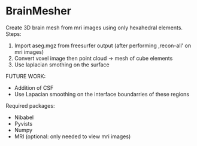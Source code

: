 # BrainMesher

Create 3D brain mesh from mri images using only hexahedral elements.
Steps:
1. Import aseg.mgz from freesurfer output (after performing ,recon-all' on mri images)
2. Convert voxel image then point cloud -> mesh of cube elements
3. Use laplacian smothing on the surface

FUTURE WORK: 
- Addition of CSF
- Use Lapacian smoothing on the interface boundarries of these regions

Required packages:
- Nibabel
- Pyvists
- Numpy
- MRI (optional: only needed to view mri images)

